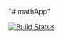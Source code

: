 "# mathApp" 

[![Build Status](https://travis-ci.com/vladbbb/mathApp.svg?branch=master)](https://travis-ci.com/vladbbb/mathApp)
